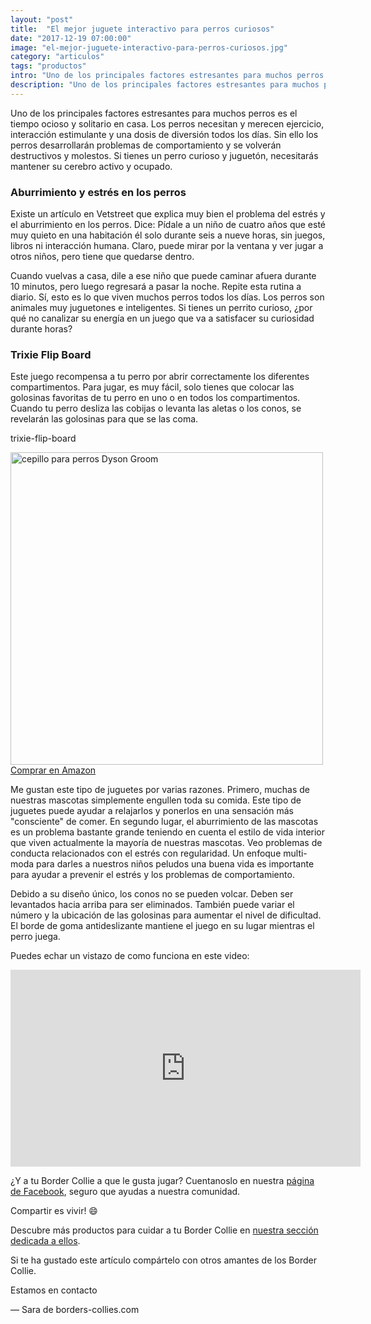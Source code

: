```yaml
---
layout: "post"
title:  "El mejor juguete interactivo para perros curiosos"
date: "2017-12-19 07:00:00"
image: "el-mejor-juguete-interactivo-para-perros-curiosos.jpg"
category: "articulos"
tags: "productos"
intro: "Uno de los principales factores estresantes para muchos perros es el tiempo ocioso y solitario en casa. Los perros necesitan y merecen ejercicio, interacción estimulante y una"
description: "Uno de los principales factores estresantes para muchos perros es el tiempo ocioso y solitario en casa. Los perros necesitan y merecen ejercicio, interacción estimulante"
---
```


Uno de los principales factores estresantes para muchos perros es el tiempo ocioso y solitario en casa. Los perros necesitan y merecen ejercicio, interacción estimulante y una dosis de diversión todos los días. Sin ello los perros desarrollarán problemas de comportamiento y se volverán destructivos y molestos. Si tienes un perro curioso y juguetón, necesitarás mantener su cerebro activo y ocupado.

### Aburrimiento y estrés en los perros

Existe un artículo en Vetstreet que explica muy bien el problema del estrés y el aburrimiento en los perros. Dice:
Pídale a un niño de cuatro años que esté muy quieto en una habitación él solo durante seis a nueve horas, sin juegos, libros ni interacción humana. Claro, puede mirar por la ventana y ver jugar a otros niños, pero tiene que quedarse dentro.

Cuando vuelvas a casa, dile a ese niño que puede caminar afuera durante 10 minutos, pero luego regresará a pasar la noche. Repite esta rutina a diario. Sí, esto es lo que viven muchos perros todos los días.
Los perros son animales muy juguetones e inteligentes. Si tienes un perrito curioso, ¿por qué no canalizar su energía en un juego que va a satisfacer su curiosidad durante horas?

### Trixie Flip Board

Este juego recompensa a tu perro por abrir correctamente los diferentes compartimentos. Para jugar, es muy fácil, solo tienes que colocar las golosinas favoritas de tu perro en uno o en todos los compartimentos. Cuando tu perro desliza las cobijas o levanta las aletas o los conos, se revelarán las golosinas para que se las coma.

trixie-flip-board


<div class="text-center">
  <img src="{{ site.url }}/assets/img/productos/trixie-flip-board.jpg" width="500" height="auto" alt="cepillo para perros Dyson Groom">
</div>
<div class="text-center">
  <a class="button" href="http://amzn.to/2k7hXNQ">Comprar en Amazon</a>
</div>

Me gustan este tipo de juguetes por varias razones. Primero, muchas de nuestras mascotas simplemente engullen toda su comida. Este tipo de juguetes puede ayudar a relajarlos y ponerlos en una sensación más "consciente" de comer.
En segundo lugar, el aburrimiento de las mascotas es un problema bastante grande teniendo en cuenta el estilo de vida interior que viven actualmente la mayoría de nuestras mascotas. Veo problemas de conducta relacionados con el estrés con regularidad. Un enfoque multi-moda para darles a nuestros niños peludos una buena vida es importante para ayudar a prevenir el estrés y los problemas de comportamiento.

Debido a su diseño único, los conos no se pueden volcar. Deben ser levantados hacia arriba para ser eliminados. También puede variar el número y la ubicación de las golosinas para aumentar el nivel de dificultad. El borde de goma antideslizante mantiene el juego en su lugar mientras el perro juega.

Puedes echar un vistazo de como funciona en este video:
<div class="flex-video">
 <iframe width="560" height="315" src="https://www.youtube.com/embed/rAtVUyTLAN4" frameborder="0" gesture="media" allow="encrypted-media" allowfullscreen></iframe>
</div>

¿Y a tu Border Collie a que le gusta jugar? Cuentanoslo en nuestra [página de Facebook](https://www.facebook.com/borderscolliescom/), seguro que ayudas a nuestra comunidad.

Compartir es vivir! 😄

Descubre más productos para cuidar a tu Border Collie en <a href="{{ site.url }}/border-collie-productos/"> nuestra sección dedicada a ellos</a>.

Si te ha gustado este artículo compártelo con otros amantes de los Border Collie.

Estamos en contacto

— Sara de borders-collies.com
